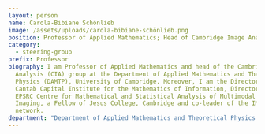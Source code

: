 ```yaml
---
layout: person
name: Carola-Bibiane Schönlieb
image: /assets/uploads/carola-bibiane-schönlieb.png
position: Professor of Applied Mathematics; Head of Cambridge Image Analysis Group
category:
  - steering-group
prefix: Professor
biography: I am Professor of Applied Mathematics and head of the Cambridge Image
  Analysis (CIA) group at the Department of Applied Mathematics and Theoretical
  Physics (DAMTP), University of Cambridge. Moreover, I am the Director of the
  Cantab Capital Institute for the Mathematics of Information, Director of the
  EPSRC Centre for Mathematical and Statistical Analysis of Multimodal Clinical
  Imaging, a Fellow of Jesus College, Cambridge and co-leader of the IMAGES
  network.
department: "Department of Applied Mathematics and Theoretical Physics "
---
```

